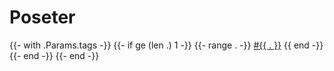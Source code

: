 # Poseter
<div class="tags-list">
    {{- with .Params.tags -}}
        {{- if ge (len .) 1 -}}
            {{- range . -}}
                <a href="{{ $.Site.BaseURL }}tags/{{ . | urlize }}/">#{{ . }}</a>
            {{ end -}}
        {{- end -}}
    {{- end -}}
</div>
